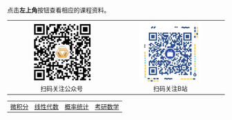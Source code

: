 点击**左上角**按钮查看相应的课程资料。



<table>
    <tr>
        <td ><center><img src="pic/wx.jpg" height = "60%" width = "60%" ><br />扫码关注公众号 </center></td>
        <td ><center><img src="pic/BZ.png" height = "60%" width = "60%"><br />扫码关注B站</center></td>
    </tr>
</table>


|                                  |                                     |                                     |                             |
| :------------------------------- | :---------------------------------- | :---------------------------------- | :-------------------------- |
| <a href='./wjf/index'>微积分</a> | <a href='./xxds/index'>线性代数</a> | <a href='./gltj/index'>概率统计</a> | <a href='kysx'>考研数学</a> |

